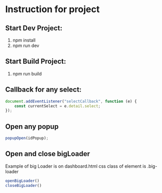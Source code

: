 # Instruction for project

## Start Dev Project:

1. npm install
2. npm run dev

## Start Build Project:

1. npm run build

## Callback for any select:

```javascript
document.addEventListener("selectCallback", function (e) {
    const currentSelect = e.detail.select;
});
```

## Open any popup

```javascript
popupOpen(idPopup);
```

## Open and close bigLoader

Example of big Loader is on dashboard.html css class of element is .big-loader

```javascript
openBigLoader()
closeBigLoader()
```
